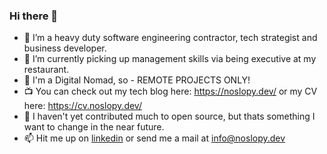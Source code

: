 ### Hi there 👋

- 🦾 I’m a heavy duty software engineering contractor, tech strategist and business developer.
- 🌱 I’m currently picking up management skills via being executive at my restaurant.
- 🎒 I'm a Digital Nomad, so - REMOTE PROJECTS ONLY!
- 📺 You can check out my tech blog here: https://noslopy.dev/ or my CV here: https://cv.noslopy.dev/
- 📖 I haven't yet contributed much to open source, but thats something I want to change in the near future.
- 📫 Hit me up on [linkedin](https://www.linkedin.com/in/noslopy/) or send me a mail at info@noslopy.dev
